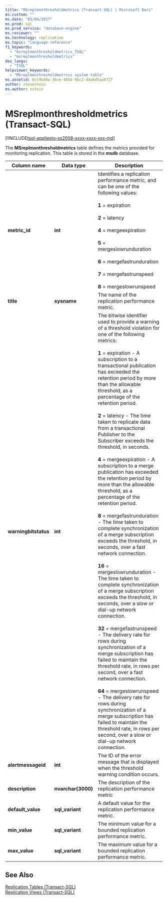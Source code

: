 ```yaml
---
title: "MSreplmonthresholdmetrics (Transact-SQL) | Microsoft Docs"
ms.custom: ""
ms.date: "03/04/2017"
ms.prod: sql
ms.prod_service: "database-engine"
ms.reviewer: ""
ms.technology: replication
ms.topic: "language-reference"
f1_keywords: 
  - "msreplmonthresholdmetrics_TSQL"
  - "msreplmonthresholdmetrics"
dev_langs: 
  - "TSQL"
helpviewer_keywords: 
  - "MSreplmonthresholdmetrics system table"
ms.assetid: 0cc9b40a-36ce-485b-9bc2-d4abd5aa6727
author: stevestein
ms.author: sstein
---
```

# MSreplmonthresholdmetrics (Transact-SQL)
[!INCLUDE[tsql-appliesto-ss2008-xxxx-xxxx-xxx-md](../../includes/tsql-appliesto-ss2008-xxxx-xxxx-xxx-md.md)]

  The **MSreplmonthresholdmetrics** table defines the metrics provided for monitoring replication. This table is stored in the **msdb** database.  
  
|Column name|Data type|Description|  
|-----------------|---------------|-----------------|  
|**metric_id**|**int**|Identifies a replication performance metric, and can be one of the following values:<br /><br /> **1** = expiration<br /><br /> **2** = latency<br /><br /> **4** = mergeexpiration<br /><br /> **5** = mergeslowrunduration<br /><br /> **6** = mergefastrunduration<br /><br /> **7** = mergefastrunspeed<br /><br /> **8** = mergeslowrunspeed|  
|**title**|**sysname**|The name of the replication performance metric.|  
|**warningbitstatus**|**int**|The bitwise identifier used to provide a warning of a threshold violation for one of the following metrics:<br /><br /> **1** = expiration - A subscription to a transactional publication has exceeded the retention period by more than the allowable threshold, as a percentage of the retention period.<br /><br /> **2** = latency - The time taken to replicate data from a transactional Publisher to the Subscriber exceeds the threshold, in seconds.<br /><br /> **4** = mergeexpiration - A subscription to a merge publication has exceeded the retention period by more than the allowable threshold, as a percentage of the retention period.<br /><br /> **8** = mergefastrunduration - The time taken to complete synchronization of a merge subscription exceeds the threshold, in seconds, over a fast network connection.<br /><br /> **16** = mergeslowrunduration - The time taken to complete synchronization of a merge subscription exceeds the threshold, in seconds, over a slow or dial-up network connection.<br /><br /> **32** = mergefastrunspeed - The delivery rate for rows during synchronization of a merge subscription has failed to maintain the threshold rate, in rows per second, over a fast network connection.<br /><br /> **64** = mergeslowrunspeed - The delivery rate for rows during synchronization of a merge subscription has failed to maintain the threshold rate, in rows per second, over a slow or dial-up network connection.|  
|**alertmessageid**|**int**|The ID of the error message that is displayed when the threshold warning condition occurs.|  
|**description**|**nvarchar(3000)**|The description of the replication performance metric|  
|**default_value**|**sql_variant**|A default value for the replication performance metric.|  
|**min_value**|**sql_variant**|The minimum value for a bounded replication performance metric.|  
|**max_value**|**sql_variant**|The maximum value for a bounded replication performance metric.|  
  
## See Also  
 [Replication Tables &#40;Transact-SQL&#41;](../../relational-databases/system-tables/replication-tables-transact-sql.md)   
 [Replication Views &#40;Transact-SQL&#41;](../../relational-databases/system-views/replication-views-transact-sql.md)  
  
  
